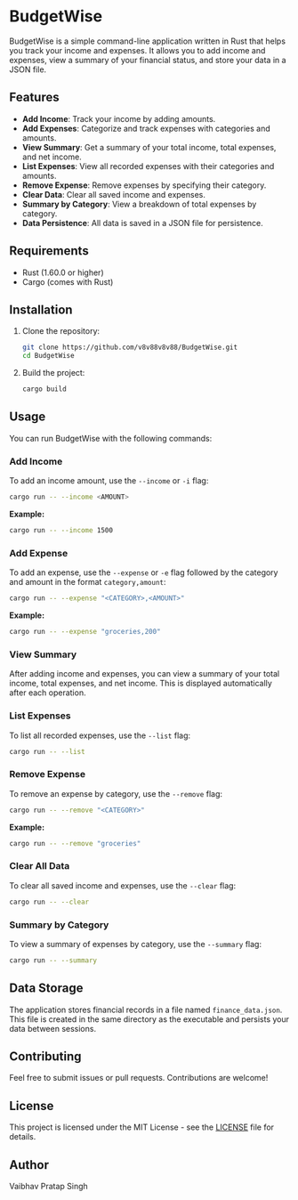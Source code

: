 # BudgetWise

BudgetWise is a simple command-line application written in Rust that helps you track your income and expenses. It allows you to add income and expenses, view a summary of your financial status, and store your data in a JSON file.

## Features

- **Add Income**: Track your income by adding amounts.
- **Add Expenses**: Categorize and track expenses with categories and amounts.
- **View Summary**: Get a summary of your total income, total expenses, and net income.
- **List Expenses**: View all recorded expenses with their categories and amounts.
- **Remove Expense**: Remove expenses by specifying their category.
- **Clear Data**: Clear all saved income and expenses.
- **Summary by Category**: View a breakdown of total expenses by category.
- **Data Persistence**: All data is saved in a JSON file for persistence.

## Requirements

- Rust (1.60.0 or higher)
- Cargo (comes with Rust)

## Installation

1. Clone the repository:

   ```bash
   git clone https://github.com/v8v88v8v88/BudgetWise.git
   cd BudgetWise
   ```

2. Build the project:

   ```bash
   cargo build
   ```

## Usage

You can run BudgetWise with the following commands:

### Add Income

To add an income amount, use the `--income` or `-i` flag:

```bash
cargo run -- --income <AMOUNT>
```

**Example:**

```bash
cargo run -- --income 1500
```

### Add Expense

To add an expense, use the `--expense` or `-e` flag followed by the category and amount in the format `category,amount`:

```bash
cargo run -- --expense "<CATEGORY>,<AMOUNT>"
```

**Example:**

```bash
cargo run -- --expense "groceries,200"
```

### View Summary

After adding income and expenses, you can view a summary of your total income, total expenses, and net income. This is displayed automatically after each operation.

### List Expenses

To list all recorded expenses, use the `--list` flag:

```bash
cargo run -- --list
```

### Remove Expense

To remove an expense by category, use the `--remove` flag:

```bash
cargo run -- --remove "<CATEGORY>"
```

**Example:**

```bash
cargo run -- --remove "groceries"
```

### Clear All Data

To clear all saved income and expenses, use the `--clear` flag:

```bash
cargo run -- --clear
```

### Summary by Category

To view a summary of expenses by category, use the `--summary` flag:

```bash
cargo run -- --summary
```

## Data Storage

The application stores financial records in a file named `finance_data.json`. This file is created in the same directory as the executable and persists your data between sessions.

## Contributing

Feel free to submit issues or pull requests. Contributions are welcome!

## License

This project is licensed under the MIT License - see the [LICENSE](LICENSE) file for details.

## Author

Vaibhav Pratap Singh
